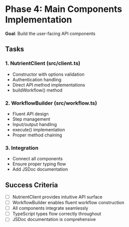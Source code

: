 # Phase 4: Main Components Implementation

**Goal**: Build the user-facing API components

## Tasks

### 1. NutrientClient (src/client.ts)
- Constructor with options validation
- Authentication handling
- Direct API method implementations
- buildWorkflow() method

### 2. WorkflowBuilder (src/workflow.ts)
- Fluent API design
- Step management
- Input/output handling
- execute() implementation
- Proper method chaining

### 3. Integration
- Connect all components
- Ensure proper typing flow
- Add JSDoc documentation

## Success Criteria
- [ ] NutrientClient provides intuitive API surface
- [ ] WorkflowBuilder enables fluent workflow construction
- [ ] All components integrate seamlessly
- [ ] TypeScript types flow correctly throughout
- [ ] JSDoc documentation is comprehensive